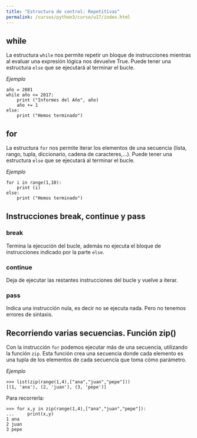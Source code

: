```yaml
---
title: "Estructura de control: Repetitivas"
permalink: /cursos/python3/curso/u17/index.html
---
```


## while

La estructura `while` nos permite repetir un bloque de instrucciones mientras al evaluar una expresión lógica nos devuelve True. Puede tener una estructura `else` que se ejecutará al terminar el bucle.

*Ejemplo*

	año = 2001 
	while año <= 2017: 
    	print ("Informes del Año", año) 
    	año += 1
    else:
    	print ("Hemos terminado")

## for

La estructura `for` nos permite iterar los elementos de una secuencia (lista, rango, tupla, diccionario, cadena de caracteres,...). Puede tener una estructura `else` que se ejecutará al terminar el bucle.

*Ejemplo*

	for i in range(1,10):
        print (i)
	else:
        print ("Hemos terminado")

## Instrucciones break, continue y pass

### break

Termina la ejecución del bucle, además no ejecuta el bloque de instrucciones indicado por la parte `else`.

### continue
	
Deja de ejecutar las restantes instrucciones del bucle y vuelve a iterar.

### pass

Indica una instrucción nula, es decir no se ejecuta nada. Pero no tenemos errores de sintaxis.

## Recorriendo varias secuencias. Función zip()

Con la instrucción `for` podemos ejecutar más de una secuencia, utilizando la función `zip`. Esta función crea una secuencia donde cada elemento es una tupla de los elementos de cada secuencia que toma cómo parámetro.

*Ejemplo*

	>>> list(zip(range(1,4),["ana","juan","pepe"]))
	[(1, 'ana'), (2, 'juan'), (3, 'pepe')]

Para recorrerla:

	>>> for x,y in zip(range(1,4),["ana","juan","pepe"]):
	...     print(x,y)	
	1 ana
	2 juan
	3 pepe
